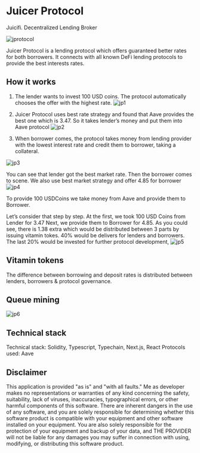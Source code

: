 # Juicer Protocol
Juicifi. Decentralized Lending Broker

![jprotocol](https://user-images.githubusercontent.com/26343374/96940728-2cfa6c00-14d9-11eb-8ab9-ecbe538fb276.jpeg)

Juicer Protocol is a lending protocol which offers guaranteed better rates for both borrowers. It connects with all known DeFi lending protocols to provide the best interests rates.

## How it works

1. The lender wants to invest 100 USD coins. The protocol automatically chooses the offer with the highest rate. 
![jp1](https://user-images.githubusercontent.com/26343374/96941248-9af36300-14da-11eb-8832-a714b81638fb.jpeg)

2. Juicer Protocol uses best rate strategy and found that Aave provides the best one which is 3.47. So  it takes lender’s money and put them into Aave protocol
![jp2](https://user-images.githubusercontent.com/26343374/96941255-9dee5380-14da-11eb-82d8-a9c6ede0d79c.jpeg)

3. When borrower comes, the protocol takes money from lending provider with the lowest interest rate and credit them to borrower, taking a collateral.

![jp3](https://user-images.githubusercontent.com/26343374/96941257-9e86ea00-14da-11eb-9d73-f244cc4a8073.jpeg)

You can see that lender got the best market rate. Then the borrower comes to scene. We also use best market strategy and offer 4.85 for borrower
![jp4](https://user-images.githubusercontent.com/26343374/96941259-9f1f8080-14da-11eb-97ea-d255b2d5cbea.jpeg)

To provide 100 USDCoins we take money from Aave and provide them to Borrower.

Let’s consider that step by step.
At the first, we took 100 USD Coins from Lender for 3.47
Next, we provide them to Borrower for 4.85.
As you could see, there is 1.38 extra which would be distributed between 3 parts by issuing vitamin tokes.
40% would be delivers for lenders and borrowers.
The last 20% would be invested for further protocol development,
![jp5](https://user-images.githubusercontent.com/26343374/96941261-9fb81700-14da-11eb-980b-5efb828a9d3a.jpeg)

## Vitamin tokens
The difference between borrowing and deposit rates is distributed between lenders, borrowers & protocol governance.

## Queue mining
![jp6](https://user-images.githubusercontent.com/26343374/96941262-a181da80-14da-11eb-852e-f2a05d3c14ed.jpeg)

## Technical stack

Technical stack: Solidity, Typescript, Typechain, Next.js, React
Protocols used: Aave

## Disclaimer
   
This application is provided "as is" and "with all faults." Me as developer makes no representations or warranties of any kind concerning the safety, suitability, lack of viruses, inaccuracies, typographical errors, or other harmful components of this software. There are inherent dangers in the use of any software, and you are solely responsible for determining whether this software product is compatible with your equipment and other software installed on your equipment. You are also solely responsible for the protection of your equipment and backup of your data, and THE PROVIDER will not be liable for any damages you may suffer in connection with using, modifying, or distributing this software product.
